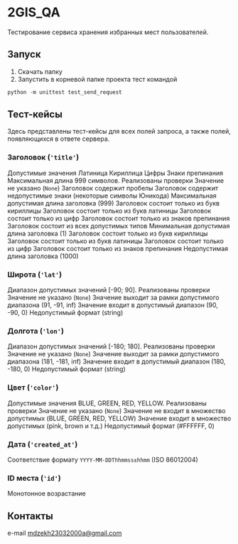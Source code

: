 # 2GIS_QA
Тестирование сервиса хранения избранных мест пользователей.

## Запуск
1. Скачать папку
2. Запустить в корневой папке проекта тест командой
```PowerShell
python -m unittest test_send_request
```

## Тест-кейсы
Здесь представлены тест-кейсы для всех полей запроса, а также полей, появляющихся в ответе сервера.

### Заголовок (`'title'`)
Допустимые значения 
 Латиница
 Кириллица
 Цифры
 Знаки препинания
Максимальная длина 999 символов.
Реализованы проверки
 Значение не указано (`None`)
 Заголовок содержит пробелы 
 Заголовок содержит недопустимые знаки (некоторые символы Юникода)
 Максимальная допустимая длина заголовка (999)
   Заголовок состоит только из букв кириллицы
   Заголовок состоит только из букв латиницы
   Заголовок состоит только из цифр
   Заголовок состоит только из знаков препинания
   Заголовок состоит из всех допустимых типов 
 Минимальная допустимая длина заголовка (1)
   Заголовок состоит только из букв кириллицы
   Заголовок состоит только из букв латиницы
   Заголовок состоит только из цифр
   Заголовок состоит только из знаков препинания
 Недопустимая длина заголовка (1000)

### Широта (`'lat'`)
Диапазон допустимых значений [-90; 90]. Реализованы проверки
 Значение не указано (`None`)
 Значение выходит за рамки допустимого диапазона (91, -91, inf)
 Значение входит в допустимый диапазон (90, -90, 0)
 Недопустимый формат (string)

### Долгота (`'lon'`)
Диапазон допустимых значений [-180; 180]. Реализованы проверки
 Значение не указано (`None`)
 Значение выходит за рамки допустимого диапазона (181, -181, inf)
 Значение входит в допустимый диапазон (180, -180, 0)
 Недопустимый формат (string)

### Цвет (`'color'`)
Допустимые значения BLUE, GREEN, RED, YELLOW. Реализованы проверки
 Значение не указано (`None`)
 Значение не входит в множество допустимых (BLUE, GREEN, RED, YELLOW)
 Значение входит в множество допустимых (pink, brown и т.д.)
 Недопустимый формат (#FFFFFF, 0)

### Дата (`'created_at'`)
 Соответствие формату `YYYY-MM-DDThhmmss±hhmm` (ISO 86012004)

### ID места (`'id'`)
 Монотонное возрастание

## Контакты
e-mail mdzekh23032000a@gmail.com